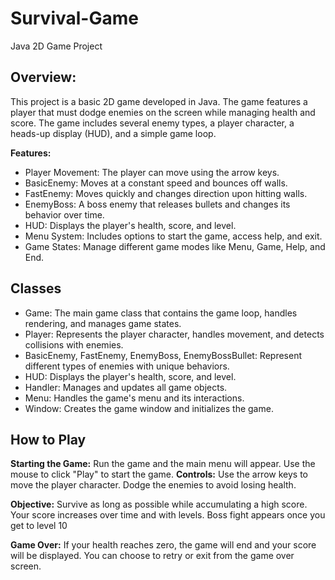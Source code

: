 # Survival-Game

Java 2D Game Project

## Overview:

This project is a basic 2D game developed in Java. The game features a player that must dodge enemies on the screen while managing health and score. The game includes several enemy types, a player character, a heads-up display (HUD), and a simple game loop.

**Features:** 

- Player Movement: The player can move using the arrow keys.
- BasicEnemy: Moves at a constant speed and bounces off walls.
- FastEnemy: Moves quickly and changes direction upon hitting walls.
- EnemyBoss: A boss enemy that releases bullets and changes its behavior over time.
- HUD: Displays the player's health, score, and level.
- Menu System: Includes options to start the game, access help, and exit.
- Game States: Manage different game modes like Menu, Game, Help, and End.

## Classes
- Game: The main game class that contains the game loop, handles rendering, and manages game states.
- Player: Represents the player character, handles movement, and detects collisions with enemies.
- BasicEnemy, FastEnemy, EnemyBoss, EnemyBossBullet: Represent different types of enemies with unique behaviors.
- HUD: Displays the player's health, score, and level.
- Handler: Manages and updates all game objects.
- Menu: Handles the game's menu and its interactions.
- Window: Creates the game window and initializes the game.

## How to Play
**Starting the Game:**
Run the game and the main menu will appear.
Use the mouse to click "Play" to start the game.
**Controls:**
Use the arrow keys to move the player character.
Dodge the enemies to avoid losing health.

**Objective:**
Survive as long as possible while accumulating a high score.
Your score increases over time and with levels.
Boss fight appears once you get to level 10

**Game Over:**
If your health reaches zero, the game will end and your score will be displayed.
You can choose to retry or exit from the game over screen.
